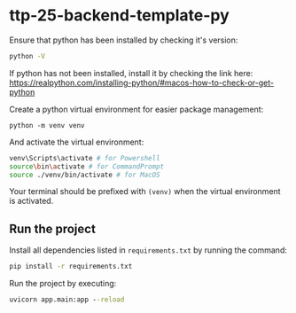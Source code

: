 # ttp-25-backend-template-py

Ensure that python has been installed by checking it's version:

```cmd
python -V
```

If python has not been installed, install it by checking the link here: https://realpython.com/installing-python/#macos-how-to-check-or-get-python

Create a python virtual environment for easier package management:

```pwsh
python -m venv venv
```

And activate the virtual environment:

```bash
venv\Scripts\activate # for Powershell
source\bin\activate # for CommandPrompt
source ./venv/bin/activate # for MacOS
```
Your terminal should be prefixed with `(venv)` when the virtual environment is activated.

## Run the project

Install all dependencies listed in `requirements.txt` by running the command:

```cmd
pip install -r requirements.txt
```

Run the project by executing:

```cmd
uvicorn app.main:app --reload
```